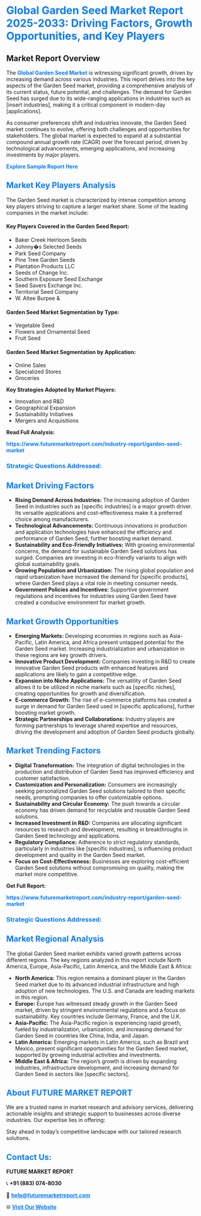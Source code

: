 <h1 style="color: #007BFF;">Global Garden Seed Market Report 2025-2033: Driving Factors, Growth Opportunities, and Key Players</h1>

<section id="overview">
<h2>Market Report Overview</h2>
<p>The <a href="https://www.futuremarketreport.com/industry-report/garden-seed-market" style="color: #007BFF; text-decoration: none;"><strong>Global Garden Seed Market</strong></a> is witnessing significant growth, driven by increasing demand across various industries. This report delves into the key aspects of the Garden Seed market, providing a comprehensive analysis of its current status, future potential, and challenges. The demand for Garden Seed has surged due to its wide-ranging applications in industries such as [insert industries], making it a critical component in modern-day [applications].</p>
<p>As consumer preferences shift and industries innovate, the Garden Seed market continues to evolve, offering both challenges and opportunities for stakeholders. The global market is expected to expand at a substantial compound annual growth rate (CAGR) over the forecast period, driven by technological advancements, emerging applications, and increasing investments by major players.</p>
</section>

<section id="overview">
<p><a href="https://www.futuremarketreport.com/request-sample/reportId=62084" style="color: #007BFF; text-decoration: none;"><strong>Explore Sample Report Here</strong></a></p>
</section>

<section id="key-players">
<h2 style="color: #007BFF;">Market Key Players Analysis</h2>
<p>The Garden Seed market is characterized by intense competition among key players striving to capture a larger market share. Some of the leading companies in the market include:</p>
<h4>Key Players Covered in the Garden Seed Report:</h4>
<ul><li>Baker Creek Heirloom Seeds</li><li>Johnny�s Selected Seeds</li><li>Park Seed Company</li><li>Pine Tree Garden Seeds</li><li>Plantation Products LLC</li><li>Seeds of Change Inc.</li><li>Southern Exposure Seed Exchange</li><li>Seed Savers Exchange Inc.</li><li>Territorial Seed Company</li><li>W. Altee Burpee &amp;</li></ul>
<h4>Garden Seed Market Segmentation by Type:</h4>
<ul><li>Vegetable Seed</li><li>Flowers and Ornamental Seed</li><li>Fruit Seed</li></ul>

<h4>Garden Seed Market Segmentation by Application:</h4>
<ul><li>Online Sales</li><li>Specialized Stores</li><li>Groceries</li></ul>
<p><strong>Key Strategies Adopted by Market Players:</strong></p>
<ul>
<li>Innovation and R&D</li>
<li>Geographical Expansion</li>
<li>Sustainability Initiatives</li>
<li>Mergers and Acquisitions</li>
</ul>
</section>

<section>
<p><strong>Read Full Analysis: </strong></p><a href="https://www.futuremarketreport.com/industry-report/garden-seed-market" style="color: #007BFF; text-decoration: none;"><strong>https://www.futuremarketreport.com/industry-report/garden-seed-market</strong></a>
<h3 style="color: #007BFF;">Strategic Questions Addressed:</h3>
</section>

<section id="driving-factors">
<h2 style="color: #007BFF;">Market Driving Factors</h2>
<ul>
<li><strong>Rising Demand Across Industries:</strong> The increasing adoption of Garden Seed in industries such as [specific industries] is a major growth driver. Its versatile applications and cost-effectiveness make it a preferred choice among manufacturers.</li>
<li><strong>Technological Advancements:</strong> Continuous innovations in production and application technologies have enhanced the efficiency and performance of Garden Seed, further boosting market demand.</li>
<li><strong>Sustainability and Eco-Friendly Initiatives:</strong> With growing environmental concerns, the demand for sustainable Garden Seed solutions has surged. Companies are investing in eco-friendly variants to align with global sustainability goals.</li>
<li><strong>Growing Population and Urbanization:</strong> The rising global population and rapid urbanization have increased the demand for [specific products], where Garden Seed plays a vital role in meeting consumer needs.</li>
<li><strong>Government Policies and Incentives:</strong> Supportive government regulations and incentives for industries using Garden Seed have created a conducive environment for market growth.</li>
</ul>
</section>

<section id="growth-opportunities">
<h2 style="color: #007BFF;">Market Growth Opportunities</h2>
<ul>
<li><strong>Emerging Markets:</strong> Developing economies in regions such as Asia-Pacific, Latin America, and Africa present untapped potential for the Garden Seed market. Increasing industrialization and urbanization in these regions are key growth drivers.</li>
<li><strong>Innovative Product Development:</strong> Companies investing in R&D to create innovative Garden Seed products with enhanced features and applications are likely to gain a competitive edge.</li>
<li><strong>Expansion into Niche Applications:</strong> The versatility of Garden Seed allows it to be utilized in niche markets such as [specific niches], creating opportunities for growth and diversification.</li>
<li><strong>E-commerce Growth:</strong> The rise of e-commerce platforms has created a surge in demand for Garden Seed used in [specific applications], further boosting market growth.</li>
<li><strong>Strategic Partnerships and Collaborations:</strong> Industry players are forming partnerships to leverage shared expertise and resources, driving the development and adoption of Garden Seed products globally.</li>
</ul>
</section>

<section id="trending-factors">
<h2 style="color: #007BFF;">Market Trending Factors</h2>
<ul>
<li><strong>Digital Transformation:</strong> The integration of digital technologies in the production and distribution of Garden Seed has improved efficiency and customer satisfaction.</li>
<li><strong>Customization and Personalization:</strong> Consumers are increasingly seeking personalized Garden Seed solutions tailored to their specific needs, prompting companies to offer customizable options.</li>
<li><strong>Sustainability and Circular Economy:</strong> The push towards a circular economy has driven demand for recyclable and reusable Garden Seed solutions.</li>
<li><strong>Increased Investment in R&D:</strong> Companies are allocating significant resources to research and development, resulting in breakthroughs in Garden Seed technology and applications.</li>
<li><strong>Regulatory Compliance:</strong> Adherence to strict regulatory standards, particularly in industries like [specific industries], is influencing product development and quality in the Garden Seed market.</li>
<li><strong>Focus on Cost-Effectiveness:</strong> Businesses are exploring cost-efficient Garden Seed solutions without compromising on quality, making the market more competitive.</li>
</ul>
</section>

<section>
<p><strong>Get Full Report: </strong></p><a href="https://www.futuremarketreport.com/industry-report/garden-seed-market" style="color: #007BFF; text-decoration: none;"><strong>https://www.futuremarketreport.com/industry-report/garden-seed-market</strong></a>
<h3 style="color: #007BFF;">Strategic Questions Addressed:</h3>
</section>


<section id="regional-analysis">
<h2 style="color: #007BFF;">Market Regional Analysis</h2>
<p>The global Garden Seed market exhibits varied growth patterns across different regions. The key regions analyzed in this report include North America, Europe, Asia-Pacific, Latin America, and the Middle East & Africa:</p>
<ul>
<li><strong>North America:</strong> This region remains a dominant player in the Garden Seed market due to its advanced industrial infrastructure and high adoption of new technologies. The U.S. and Canada are leading markets in this region.</li>
<li><strong>Europe:</strong> Europe has witnessed steady growth in the Garden Seed market, driven by stringent environmental regulations and a focus on sustainability. Key countries include Germany, France, and the U.K.</li>
<li><strong>Asia-Pacific:</strong> The Asia-Pacific region is experiencing rapid growth, fueled by industrialization, urbanization, and increasing demand for Garden Seed in countries like China, India, and Japan.</li>
<li><strong>Latin America:</strong> Emerging markets in Latin America, such as Brazil and Mexico, present significant opportunities for the Garden Seed market, supported by growing industrial activities and investments.</li>
<li><strong>Middle East & Africa:</strong> The region’s growth is driven by expanding industries, infrastructure development, and increasing demand for Garden Seed in sectors like [specific sectors].</li>
</ul>
</section>

<footer>
<h2 style="color: #007BFF;">About FUTURE MARKET REPORT</h2>
<p>We are a trusted name in market research and advisory services, delivering actionable insights and strategic support to businesses across diverse industries. Our expertise lies in offering:</p>

<p>Stay ahead in today’s competitive landscape with our tailored research solutions.</p>

<h2 style="color: #007BFF;">Contact Us:</h2>
<p><strong>FUTURE MARKET REPORT</strong></p>
<p>📞 <strong>+91 (883) 074-8030</strong></p>
<p>📧 <strong><a href="mailto:help@futuremarketreport.com" style="color: #007BFF;">help@futuremarketreport.com</a></strong></p>
<p>🌐 <strong><a href="https://www.futuremarketreport.com/" style="color: #007BFF;">Visit Our Website</a></strong></p>
</footer>